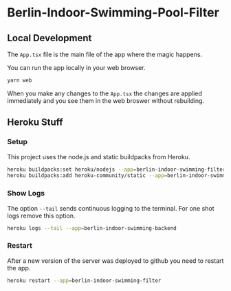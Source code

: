 # Berlin-Indoor-Swimming-Pool-Filter
## Local Development
The `App.tsx` file is the main file of the app where the magic happens.

You can run the app locally in your web browser.
```bash
yarn web
```

When you make any changes to the `App.tsx` the changes are applied immediately and you see them in the web broswer without rebuilding.

## Heroku Stuff
### Setup
This project uses the node.js and static buildpacks from Heroku.
```bash
heroku buildpacks:set heroku/nodejs --app=berlin-indoor-swimming-filter
heroku buildpacks:add heroku-community/static --app=berlin-indoor-swimming-filter
```

### Show Logs
The option `--tail` sends continuous logging to the terminal. For one shot logs remove this option.
```bash
heroku logs --tail --app=berlin-indoor-swimming-backend
```

### Restart
After a new version of the server was deployed to github you need to restart the app.
```bash
heroku restart --app=berlin-indoor-swimming-filter
```